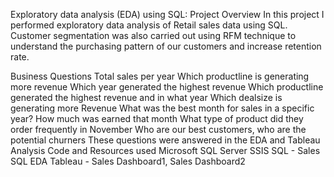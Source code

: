 
Exploratory data analysis (EDA) using SQL: Project Overview
In this project I performed exploratory data analysis of Retail sales data using SQL. Customer segmentation was also carried out using RFM technique to understand the purchasing pattern of our customers and increase retention rate.

Business Questions
Total sales per year
Which productline is generating more revenue
Which year generated the highest revenue
Which productline generated the highest revenue and in what year
Which dealsize is generating more Revenue
What was the best month for sales in a specific year? How much was earned that month
What type of product did they order frequently in November
Who are our best customers, who are the potential churners
These questions were answered in the EDA and Tableau Analysis
Code and Resources used
Microsoft SQL Server
SSIS
SQL - Sales SQL EDA
Tableau - Sales Dashboard1, Sales Dashboard2
